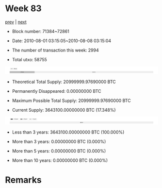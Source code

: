 # Week 83

[prev](week0082.md) | [next](week0084.md)

- Block number: 71384~72861

- Date: 2010-08-01 03:15:05~2010-08-08 03:15:04

- The number of transaction this week: 2994

- Total utxo: 58755

![](../images/mined_week0083.png)

- Theoretical Total Supply: 20999999.97690000 BTC

- Permanently Disappeared: 0.00000000 BTC

- Maximum Possible Total Supply: 20999999.97690000 BTC

- Current Supply: 3643100.00000000 BTC (17.348%)

![](../images/year_week0083.png)


- Less than 3 years: 3643100.00000000 BTC (100.000%)

- More than 3 years: 0.00000000 BTC (0.000%)

- More than 5 years: 0.00000000 BTC (0.000%)

- More than 10 years: 0.00000000 BTC (0.000%)

# Remarks

